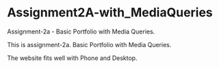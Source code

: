 # Assignment2A-with_MediaQueries
 Assignment-2a - Basic Portfolio with Media Queries.


This is assignment-2a.
Basic Portfolio with Media Queries.

The website fits well with Phone and Desktop.


